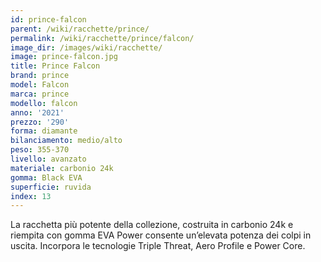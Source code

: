 ```yaml
---
id: prince-falcon
parent: /wiki/racchette/prince/
permalink: /wiki/racchette/prince/falcon/
image_dir: /images/wiki/racchette/
image: prince-falcon.jpg
title: Prince Falcon
brand: prince
model: Falcon
marca: prince
modello: falcon
anno: '2021'
prezzo: '290'
forma: diamante
bilanciamento: medio/alto
peso: 355-370
livello: avanzato
materiale: carbonio 24k
gomma: Black EVA
superficie: ruvida
index: 13
---
```

La racchetta più potente della collezione, costruita in carbonio 24k e riempita con gomma EVA Power consente un’elevata potenza dei colpi in uscita. Incorpora le tecnologie Triple Threat, Aero Profile e Power Core.